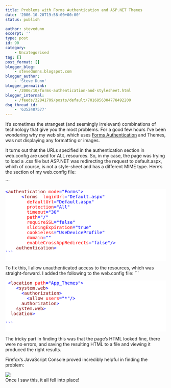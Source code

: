 ```yaml
---
title: Problems with Forms Authentication and ASP.NET Themes
date: '2006-10-20T19:58:00+00:00'
status: publish

author: stevedunn
excerpt: ''
type: post
id: 90
category:
    - Uncategorised
tag: []
post_format: []
blogger_blog:
    - stevedunns.blogspot.com
blogger_author:
    - 'Steve Dunn'
blogger_permalink:
    - /2006/10/forms-authentication-and-stylesheet.html
blogger_internal:
    - /feeds/32841709/posts/default/7016856304778492200
dsq_thread_id:
    - '6352487577'
---
```

[](http://dunnhq.com/formsauth2.png)

It’s sometimes the strangest (and seemingly irrelevant) combinations of technology that give you the most problems. For a good few hours I’ve been wondering why my web site, which uses [Forms Authentication](http://msdn2.microsoft.com/en-us/library/ykzx33wh.aspx) and Themes, was not displaying any formatting or images.

It turns out that the URLs specified in the authentication section in web.config are used for ALL resources. So, in my case, the page was trying to load a .css file but ASP.NET was redirecting the request to default.aspx, which of course, is not a style-sheet and has a different MIME type. Here’s the section of my web.config file:

<div style="padding-bottom: 0px; margin: 0px; padding-left: 0px; padding-right: 0px; display: inline; float: none; padding-top: 0px">```
<pre style="background-color:#FFFFFF;;overflow: auto;"><span style="color: #0000FF;"><</span><span style="color: #800000;">authentication </span><span style="color: #FF0000;">mode</span><span style="color: #0000FF;">="Forms"</span><span style="color: #0000FF;">></span><span style="color: #000000;">
      </span><span style="color: #0000FF;"><</span><span style="color: #800000;">forms  </span><span style="color: #FF0000;">loginUrl</span><span style="color: #0000FF;">="Default.aspx"</span><span style="color: #FF0000;">
        defaultUrl</span><span style="color: #0000FF;">="Default.aspx"</span><span style="color: #FF0000;">
        protection</span><span style="color: #0000FF;">="All"</span><span style="color: #FF0000;">
        timeout</span><span style="color: #0000FF;">="30"</span><span style="color: #FF0000;">
        path</span><span style="color: #0000FF;">="/"</span><span style="color: #FF0000;">
        requireSSL</span><span style="color: #0000FF;">="false"</span><span style="color: #FF0000;">
        slidingExpiration</span><span style="color: #0000FF;">="true"</span><span style="color: #FF0000;">
        cookieless</span><span style="color: #0000FF;">="UseDeviceProfile"</span><span style="color: #FF0000;">
        domain</span><span style="color: #0000FF;">=""</span><span style="color: #FF0000;">
        enableCrossAppRedirects</span><span style="color: #0000FF;">="false"</span><span style="color: #0000FF;">/></span><span style="color: #000000;">
    </span><span style="color: #0000FF;"></</span><span style="color: #800000;">authentication</span><span style="color: #0000FF;">></span>
```

</div>To fix this, I allow unauthenticated access to the resources, which was straight-forward. I added the following to the web.config file:

<div style="padding-bottom: 0px; margin: 0px; padding-left: 0px; padding-right: 0px; display: inline; float: none; padding-top: 0px">```
<pre style="background-color:#FFFFFF;;overflow: auto;"><span style="color: #000000;"> </span><span style="color: #0000FF;"><</span><span style="color: #800000;">location </span><span style="color: #FF0000;">path</span><span style="color: #0000FF;">="App_Themes"</span><span style="color: #0000FF;">></span><span style="color: #000000;">
    </span><span style="color: #0000FF;"><</span><span style="color: #800000;">system.web</span><span style="color: #0000FF;">></span><span style="color: #000000;">
      </span><span style="color: #0000FF;"><</span><span style="color: #800000;">authorization</span><span style="color: #0000FF;">></span><span style="color: #000000;">
        </span><span style="color: #0000FF;"><</span><span style="color: #800000;">allow </span><span style="color: #FF0000;">users</span><span style="color: #0000FF;">="*"</span><span style="color: #0000FF;">/></span><span style="color: #000000;">
      </span><span style="color: #0000FF;"></</span><span style="color: #800000;">authorization</span><span style="color: #0000FF;">></span><span style="color: #000000;">
    </span><span style="color: #0000FF;"></</span><span style="color: #800000;">system.web</span><span style="color: #0000FF;">></span><span style="color: #000000;">
  </span><span style="color: #0000FF;"></</span><span style="color: #800000;">location</span><span style="color: #0000FF;">></span><span style="color: #000000;">
</span>
```

</div>The tricky part in finding this was that the page’s HTML looked fine, there were no errors, and saving the resulting HTML to a file and viewing it produced the right results.

Firefox’s JavaScript Console proved incredibly helpful in finding the problem:

[![](https://2.bp.blogspot.com/_bIhihWOyLpw/RkX8P_97lVI/AAAAAAAAAAc/6DtARTWtex4/s400/formsauth2.png)](https://2.bp.blogspot.com/_bIhihWOyLpw/RkX8P_97lVI/AAAAAAAAAAc/6DtARTWtex4/s1600-h/formsauth2.png)   
Once I saw this, it all fell into place!